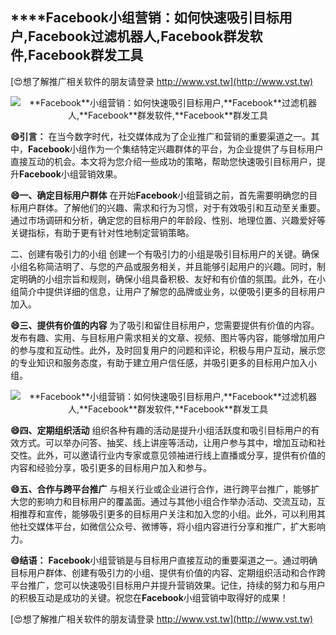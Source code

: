 ## ****Facebook**小组营销：如何快速吸引目标用户,**Facebook**过滤机器人,**Facebook**群发软件,**Facebook**群发工具**

[😍想了解推广相关软件的朋友请登录 http://www.vst.tw](http://www.vst.tw)

 <center><img src="https://vst.tw/MP4/tuiguang/png/8.png" alt="**Facebook**小组营销：如何快速吸引目标用户,**Facebook**过滤机器人,**Facebook**群发软件,**Facebook**群发工具"></center>

**😄引言：**
在当今数字时代，社交媒体成为了企业推广和营销的重要渠道之一。其中，**Facebook**小组作为一个集结特定兴趣群体的平台，为企业提供了与目标用户直接互动的机会。本文将为您介绍一些成功的策略，帮助您快速吸引目标用户，提升**Facebook**小组营销效果。

**😄一、确定目标用户群体**
在开始**Facebook**小组营销之前，首先需要明确您的目标用户群体。了解他们的兴趣、需求和行为习惯，对于有效吸引和互动至关重要。通过市场调研和分析，确定您的目标用户的年龄段、性别、地理位置、兴趣爱好等关键指标，有助于更有针对性地制定营销策略。

二、创建有吸引力的小组
创建一个有吸引力的小组是吸引目标用户的关键。确保小组名称简洁明了、与您的产品或服务相关，并且能够引起用户的兴趣。同时，制定明确的小组宗旨和规则，确保小组具备积极、友好和有价值的氛围。此外，在小组简介中提供详细的信息，让用户了解您的品牌或业务，以便吸引更多的目标用户加入。

**😄三、提供有价值的内容**
为了吸引和留住目标用户，您需要提供有价值的内容。发布有趣、实用、与目标用户需求相关的文章、视频、图片等内容，能够增加用户的参与度和互动性。此外，及时回复用户的问题和评论，积极与用户互动，展示您的专业知识和服务态度，有助于建立用户信任感，并吸引更多的目标用户加入小组。

 <center><img src="https://vst.tw/MP4/tuiguang/png/8.png" alt="**Facebook**小组营销：如何快速吸引目标用户,**Facebook**过滤机器人,**Facebook**群发软件,**Facebook**群发工具"></center>

**😄四、定期组织活动**
组织各种有趣的活动是提升小组活跃度和吸引目标用户的有效方式。可以举办问答、抽奖、线上讲座等活动，让用户参与其中，增加互动和社交性。此外，可以邀请行业内专家或意见领袖进行线上直播或分享，提供有价值的内容和经验分享，吸引更多的目标用户加入和参与。

**😄五、合作与跨平台推广**
与相关行业或企业进行合作，进行跨平台推广，能够扩大您的影响力和目标用户的覆盖面。通过与其他小组合作举办活动、交流互动，互相推荐和宣传，能够吸引更多的目标用户关注和加入您的小组。此外，可以利用其他社交媒体平台，如微信公众号、微博等，将小组内容进行分享和推广，扩大影响力。

**😄结语：**
**Facebook**小组营销是与目标用户直接互动的重要渠道之一。通过明确目标用户群体、创建有吸引力的小组、提供有价值的内容、定期组织活动和合作跨平台推广，您可以快速吸引目标用户并提升营销效果。记住，持续的努力和与用户的积极互动是成功的关键。祝您在**Facebook**小组营销中取得好的成果！

[😍想了解推广相关软件的朋友请登录 http://www.vst.tw](http://www.vst.tw)



